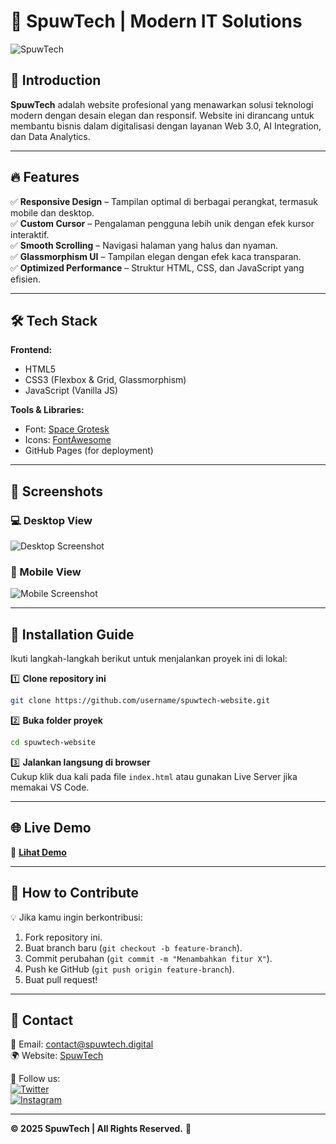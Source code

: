 # 🚀 SpuwTech | Modern IT Solutions

![SpuwTech](https://i.ibb.co.com/Lhdzf4jC/Screenshot-2025-01-31-015154.png)

## 🌟 Introduction  
**SpuwTech** adalah website profesional yang menawarkan solusi teknologi modern dengan desain elegan dan responsif. Website ini dirancang untuk membantu bisnis dalam digitalisasi dengan layanan Web 3.0, AI Integration, dan Data Analytics.

---

## 🔥 Features  
✅ **Responsive Design** – Tampilan optimal di berbagai perangkat, termasuk mobile dan desktop.  
✅ **Custom Cursor** – Pengalaman pengguna lebih unik dengan efek kursor interaktif.  
✅ **Smooth Scrolling** – Navigasi halaman yang halus dan nyaman.  
✅ **Glassmorphism UI** – Tampilan elegan dengan efek kaca transparan.  
✅ **Optimized Performance** – Struktur HTML, CSS, dan JavaScript yang efisien.  

---

## 🛠️ Tech Stack  
**Frontend:**  
- HTML5  
- CSS3 (Flexbox & Grid, Glassmorphism)  
- JavaScript (Vanilla JS)  

**Tools & Libraries:**  
- Font: [Space Grotesk](https://fonts.google.com/specimen/Space+Grotesk)  
- Icons: [FontAwesome](https://fontawesome.com/)  
- GitHub Pages (for deployment)  

---

## 📸 Screenshots  
### 💻 Desktop View  
![Desktop Screenshot](https://i.ibb.co.com/Y7YdctX9/Screenshot-2025-01-31-015416.png)

### 📱 Mobile View  
![Mobile Screenshot](https://dummyimage.com/600x1200/3b82f6/ffffff&text=Mobile+View)

---

## 🚀 Installation Guide  
Ikuti langkah-langkah berikut untuk menjalankan proyek ini di lokal:  

1️⃣ **Clone repository ini**  
```sh
git clone https://github.com/username/spuwtech-website.git
```
2️⃣ **Buka folder proyek**  
```sh
cd spuwtech-website
```
3️⃣ **Jalankan langsung di browser**  
Cukup klik dua kali pada file `index.html` atau gunakan Live Server jika memakai VS Code.

---

## 🌐 Live Demo  
🔗 **[Lihat Demo](https://username.github.io/spuwtech-website/)**  

---

## 📌 How to Contribute  
💡 Jika kamu ingin berkontribusi:  
1. Fork repository ini.  
2. Buat branch baru (`git checkout -b feature-branch`).  
3. Commit perubahan (`git commit -m "Menambahkan fitur X"`).  
4. Push ke GitHub (`git push origin feature-branch`).  
5. Buat pull request!  

---

## 📩 Contact  
📧 Email: [contact@spuwtech.digital](mailto:contact@spuwtech.digital)  
🌍 Website: [SpuwTech](https://spuwtech.digital)  

📱 Follow us:  
[![Twitter](https://img.shields.io/badge/Twitter-%231DA1F2.svg?style=flat&logo=twitter&logoColor=white)](https://twitter.com/spuwtech)  
[![Instagram](https://img.shields.io/badge/Instagram-%23E4405F.svg?style=flat&logo=instagram&logoColor=white)](https://instagram.com/spuwtech.id)  

---

**© 2025 SpuwTech | All Rights Reserved.** 🚀

